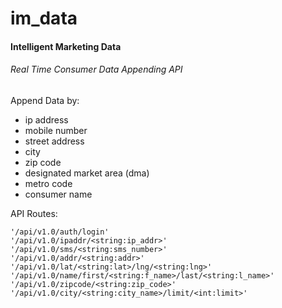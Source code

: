 # im_data
#### Intelligent Marketing Data
###### Real Time Consumer Data Appending API

Append Data by:

- ip address
- mobile number
- street address
- city
- zip code
- designated market area (dma)
- metro code
- consumer name


API Routes:

```
'/api/v1.0/auth/login'
'/api/v1.0/ipaddr/<string:ip_addr>'
'/api/v1.0/sms/<string:sms_number>'
'/api/v1.0/addr/<string:addr>'
'/api/v1.0/lat/<string:lat>/lng/<string:lng>'
'/api/v1.0/name/first/<string:f_name>/last/<string:l_name>'
'/api/v1.0/zipcode/<string:zip_code>'
'/api/v1.0/city/<string:city_name>/limit/<int:limit>'
```